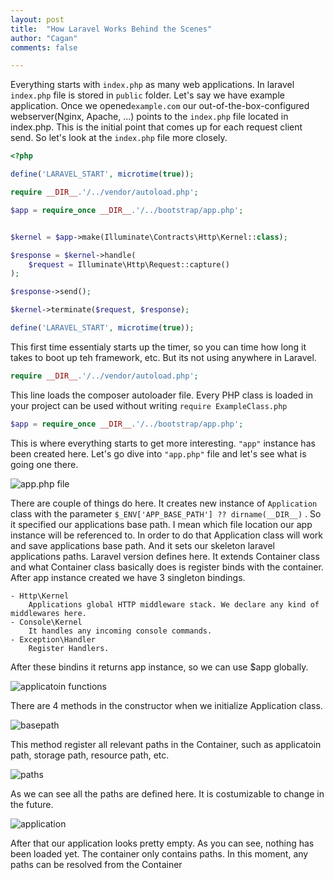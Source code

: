 ```yaml
---
layout: post
title:  "How Laravel Works Behind the Scenes"
author: "Cagan"
comments: false

---
```


Everything starts with `index.php` as many web applications. In laravel `index.php` file is stored in `public` folder. 
Let's say we have example application. Once we opened`example.com` our out-of-the-box-configured webserver(Nginx, Apache, ...) points to the `index.php` file located in index.php. This is the initial point that comes up for each request client send. So let's look at the `index.php` file more closely.

```php
<?php

define('LARAVEL_START', microtime(true));

require __DIR__.'/../vendor/autoload.php';

$app = require_once __DIR__.'/../bootstrap/app.php';


$kernel = $app->make(Illuminate\Contracts\Http\Kernel::class);

$response = $kernel->handle(
    $request = Illuminate\Http\Request::capture()
);

$response->send();

$kernel->terminate($request, $response);
```

```php
define('LARAVEL_START', microtime(true));
```

This first time essentialy starts up the timer, so you can time how long it takes to boot up teh framework, etc. But its not using anywhere in Laravel.

```php
require __DIR__.'/../vendor/autoload.php';
```

This line loads the composer autoloader file. Every PHP class is loaded in your project can be used without writing `require ExampleClass.php`

```php
$app = require_once __DIR__.'/../bootstrap/app.php';
```

This is where everything starts to get more interesting. `"app"` instance has been created here. Let's go dive into `"app.php"` file and let's see what is going one there.

![app.php file](https://user-images.githubusercontent.com/12012983/76319937-faf11c80-62f0-11ea-94dc-0f59efb5d6dc.png)

There are couple of things do here. It creates new instance of `Application` class with the parameter `$_ENV['APP_BASE_PATH'] ?? dirname(__DIR__)` . So it specified our applications base path. I mean which file location our app instance will be referenced to. In order to do that Application class will work and save applications base path. And it sets our skeleton laravel applications paths. Laravel version defines here. It extends Container class and what Container class basically does is register binds with the container. 
After app instance created we have 3 singleton bindings. 

    - Http\Kernel
        Applications global HTTP middleware stack. We declare any kind of middlewares here.
    - Console\Kernel
        It handles any incoming console commands.
    - Exception\Handler
        Register Handlers.
        
After these bindins it returns app instance, so we can use $app globally.

![applicatoin functions](https://user-images.githubusercontent.com/12012983/76329280-6a6d0900-62fd-11ea-92a8-e2aa7744cb27.png)
 
There are 4 methods in the constructor when we initialize Application class. 

![basepath](https://user-images.githubusercontent.com/12012983/76329448-a4d6a600-62fd-11ea-816e-273d19cc0f20.png)


This method register all relevant paths in the Container, such as applicatoin path, storage path, resource path, etc. 

![paths](https://user-images.githubusercontent.com/12012983/76329744-04cd4c80-62fe-11ea-8258-8ee7e1722692.png)

As we can see all the paths are defined here. It is costumizable to change in the future.

![application](https://user-images.githubusercontent.com/12012983/76330016-5a095e00-62fe-11ea-9bc0-4d9d8a89bbdc.png)


After that our application looks pretty empty. As you can see, nothing has been loaded yet. The container only contains paths. In this moment, any paths can be resolved from the Container













